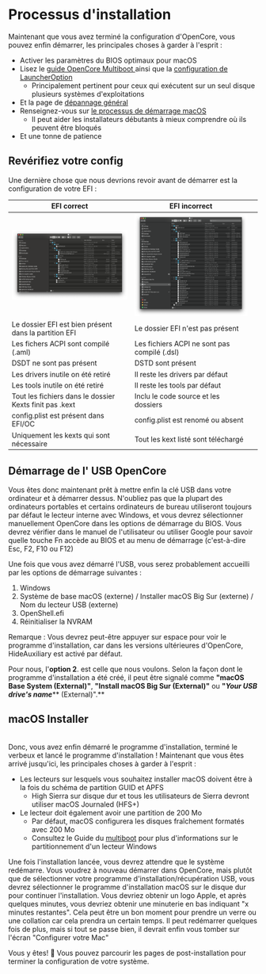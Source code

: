 # Processus d'installation

Maintenant que vous avez terminé la configuration d'OpenCore, vous pouvez enfin démarrer, les principales choses à garder à l'esprit :&#x20;

* Activer les paramètres du BIOS optimaux pour macOS&#x20;
* Lisez le [guide OpenCore Multiboot ](https://dortania.github.io/OpenCore-Multiboot/)ainsi que la [configuration de LauncherOption](https://dortania.github.io/OpenCore-Post-Install/multiboot/bootstrap)
  * Principalement pertinent pour ceux qui exécutent sur un seul disque plusieurs systèmes d'exploitations
* Et la page de [dépannage général](https://dortania.github.io/OpenCore-Install-Guide/troubleshooting/troubleshooting.html)
* Renseignez-vous sur [le processus de démarrage macOS](https://dortania.github.io/OpenCore-Install-Guide/troubleshooting/boot.html)
  * Il peut aider les installateurs débutants à mieux comprendre où ils peuvent être bloqués&#x20;
*   Et une tonne de patience



## Revérifiez votre config

Une dernière chose que nous devrions revoir avant de démarrer est la configuration de votre EFI :&#x20;

| EFI correct                                             | EFI incorrect                                |   |
| ------------------------------------------------------- | -------------------------------------------- | - |
| ![](<../.gitbook/assets/image (3).png>)                 | ![](<../.gitbook/assets/image (7).png>)      |   |
| Le dossier EFI est bien présent dans la partition EFI   | Le dossier EFI n'est pas présent             |   |
| Les fichers ACPI sont compilé (.aml)                    | Les fichiers ACPI ne sont pas compilé (.dsl) |   |
| DSDT ne sont pas présent                                | DSTD sont présent                            |   |
| Les drivers inutile on été retiré                       | Il reste les drivers par défaut              |   |
| Les tools inutile on été retiré                         | Il reste les tools par défaut                |   |
| Tout les fichiers dans le dossier Kexts finit pas .kext | Inclu le code source et les dossiers         |   |
| config.plist est présent dans EFI/OC                    | config.plist est renomé ou absent            |   |
| Uniquement les kexts qui sont nécessaire                | Tout les kext listé sont téléchargé          |   |

## Démarrage de l' USB OpenCore

Vous êtes donc maintenant prêt à mettre enfin la clé USB dans votre ordinateur et à démarrer dessus. N'oubliez pas que la plupart des ordinateurs portables et certains ordinateurs de bureau utiliseront toujours par défaut le lecteur interne avec Windows, et vous devrez sélectionner manuellement OpenCore dans les options de démarrage du BIOS. Vous devrez vérifier dans le manuel de l'utilisateur ou utiliser Google pour savoir quelle touche Fn accède au BIOS et au menu de démarrage (c'est-à-dire Esc, F2, F10 ou F12)

Une fois que vous avez démarré l'USB, vous serez probablement accueilli par les options de démarrage suivantes :

1. Windows
2. Système de base macOS (externe) / Installer macOS Big Sur (externe) / Nom du lecteur USB (externe)&#x20;
3. OpenShell.efi&#x20;
4. Réinitialiser la NVRAM&#x20;

Remarque : Vous devrez peut-être appuyer sur espace pour voir le programme d'installation, car dans les versions ultérieures d'OpenCore, HideAuxiliary est activé par défaut.

Pour nous, l'**option 2**. est celle que nous voulons. Selon la façon dont le programme d'installation a été créé, il peut être signalé comme **"macOS Base System (External)"**, **"Install macOS Big Sur (External)"** ou **"**_**Your USB drive's name**_** (External)".**

## macOS Installer <a href="#macos-installer" id="macos-installer"></a>

\
Donc, vous avez enfin démarré le programme d'installation, terminé le verbeux et lancé le programme d'installation ! Maintenant que vous êtes arrivé jusqu'ici, les principales choses à garder à l'esprit :&#x20;

* Les lecteurs sur lesquels vous souhaitez installer macOS doivent être à la fois du schéma de partition GUID et APFS&#x20;
  * High Sierra sur disque dur et tous les utilisateurs de Sierra devront utiliser macOS Journaled (HFS+)&#x20;
* Le lecteur doit également avoir une partition de 200 Mo&#x20;
  * Par défaut, macOS configurera les disques fraîchement formatés avec 200 Mo&#x20;
  * Consultez le Guide du [multiboot](https://dortania.github.io/OpenCore-Multiboot/) pour plus d'informations sur le partitionnement d'un lecteur Windows

Une fois l'installation lancée, vous devrez attendre que le système redémarre. Vous voudrez à nouveau démarrer dans OpenCore, mais plutôt que de sélectionner votre programme d'installation/récupération USB, vous devrez sélectionner le programme d'installation macOS sur le disque dur pour continuer l'installation. Vous devriez obtenir un logo Apple, et après quelques minutes, vous devriez obtenir une minuterie en bas indiquant "x minutes restantes". Cela peut être un bon moment pour prendre un verre ou une collation car cela prendra un certain temps. Il peut redémarrer quelques fois de plus, mais si tout se passe bien, il devrait enfin vous tomber sur l'écran "Configurer votre Mac"

Vous y êtes! 🎉 Vous pouvez parcourir les pages de post-installation pour terminer la configuration de votre système.

##
